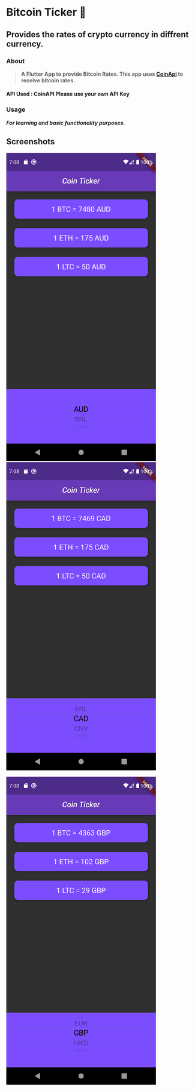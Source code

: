 
# Bitcoin Ticker 🤑

## Provides the rates of crypto currency in diffrent currency.

### About
> **A Flutter App to provide Bitcoin Rates. This app uses [CoinApi](https://www.coinapi.io/) to receive bitcoin rates.**

#### API Used : CoinAPI Please use your own API Key

### Usage
***For learning and basic functionality purposes.***

## Screenshots
![Screenshot1](images/Screenshot1.png)                 ![Screenshot2](images/Screenshot2.png)

![Screenshot3](images/Screenshot3.png)
